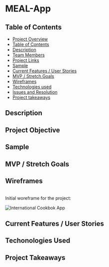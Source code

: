 # MEAL-App

## Table of Contents

- [Project Overview](#project-overview)
- [Table of Contents](#table-of-contents)
- [Description](#description)
- [Team Members](#team-members)
- [Project Links](#project-links)
- [Sample](#sample)
- [Current Features / User Stories](#current-features)
- [MVP / Stretch Goals](#mvp-stretch-goals)
- [Wireframes](#wireframes)
- [Technologies used](#technologies-used)
- [Issues and Resolution](##issues-and-resolution)
- [Project takeaways](#project-takeaways)

## Description


## Project Objective

## Sample

## MVP / Stretch Goals

## Wireframes
<br>
Initial woreframe for the project:

![International Cookbok App](https://i.imgur.com/2zYPqU0.jpg "Wireframe")

## Current Features / User Stories

## Techonologies Used

## Project Takeaways